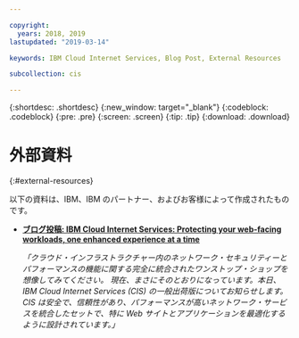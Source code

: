 ```yaml
---

copyright:
  years: 2018, 2019
lastupdated: "2019-03-14"

keywords: IBM Cloud Internet Services, Blog Post, External Resources

subcollection: cis

---
```


{:shortdesc: .shortdesc}
{:new_window: target="_blank"}
{:codeblock: .codeblock}
{:pre: .pre}
{:screen: .screen}
{:tip: .tip}
{:download: .download}

# 外部資料
{:#external-resources}

以下の資料は、IBM、IBM のパートナー、およびお客様によって作成されたものです。

* [**ブログ投稿: IBM Cloud Internet Services: Protecting your web-facing workloads, one enhanced experience at a time**](https://www.ibm.com/blogs/bluemix/2018/05/ibm-cloud-internet-services-ga/)
      
   *「クラウド・インフラストラクチャー内のネットワーク・セキュリティーとパフォーマンスの機能に関する完全に統合されたワンストップ・ショップを想像してみてください。 現在、まさにそのとおりになっています。本日、IBM Cloud Internet Services (CIS) の一般出荷版についてお知らせします。CIS は安全で、信頼性があり、パフォーマンスが高いネットワーク・サービスを統合したセットで、特に Web サイトとアプリケーションを最適化するように設計されています。」*


